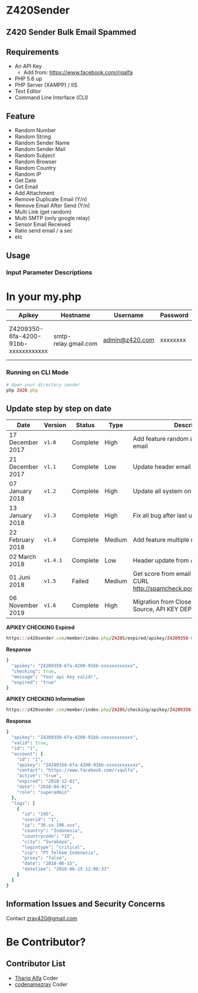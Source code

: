 # Z420Sender
## Z420 Sender Bulk Email Spammed

## Requirements

- An API Key
    - Add from: https://www.facebook.com/riqalfa
- PHP 5.6 up
- PHP Server (XAMPP) / IIS
- Text Editor
- Command Line Interface (CLI)

## Feature
- Random Number
- Random String
- Random Sender Name
- Random Sender Mail
- Random Subject 
- Random Browser
- Random Country
- Random IP 
- Get Date
- Get Email 
- Add Attachment
- Remove Duplicate Email (Y/n)
- Remove Email After Send (Y/n)
- Multi Link (get random)
- Multi SMTP (only google relay)
- Sensor Email Received
- Ratio send email / a sec
- etc

## Usage

### Input Parameter Descriptions
# In your my.php
| Apikey       | Hostname    | Username | Password | Secure | Port |
| --------------- | ------- | -------- |--------|--------|--------|
|Z4209350-6fa-4200-91bb-xxxxxxxxxxxx|smtp-relay.gmail.com|admin@z420.com|xxxxxxxx|tls or ssl|587 (TLS) or 465 (SSL)|

### Running on CLI Mode
```ruby
# Open your directory sender
php Z420.php
```  

## Update step by step on date
| Date  | Version    | Status | Type | Description |
| ------- | ------- | -------- |-------- |-------- |
|17 December 2017 |`v1.0`|Complete|High|Add feature random and update header email|
|21 December 2017 |`v1.1`|Complete|Low|Update header email|
|07 January 2018 |`v1.2`|Complete|High|Update all system on sender|
|13 January 2018 |`v1.3`|Complete|High|Fix all bug after last update|
|22 February 2018 |`v1.4`|Complete|Medium|Add feature multiple relay|
|02 March 2018 |`v1.4.1`|Complete|Low|Header update from AssasinSpam|
|01 Juni 2018 |`v1.5`|Failed|Medium|Get score from email AssasinSpam with CURL <a href="http://spamcheck.postmarkapp.com/filter">http://spamcheck.postmarkapp.com/filter</a>|
|06 November 2019 |`v1.6`|Complete|High|Migration from Close Source to Open Source, API KEY DEPRECATED|

**APIKEY CHECKING Expired**

```ruby
https://z420sender.com/member/index.php/Z420S/expired/apikey/Z4209350-6fa-4200-91bb-xxxxxxxxxxxx
```
**Response**
```ruby
}
  "apikey": "Z4209350-6fa-4200-91bb-xxxxxxxxxxxx",
  "checking": true,
  "message": "Your api key valid!",
  "expired": "true"
}
```

**APIKEY CHECKING Information**

```ruby
https://z420sender.com/member/index.php/Z420S/checking/apikey/Z4209350-6fa-4200-91bb-xxxxxxxxxxxx
```
**Response**
```ruby
}
  "apikey": "Z4209350-6fa-4200-91bb-xxxxxxxxxxxx",
  "valid": true,
  "id": "1",
  "account": {
    "id": "1",
    "apikey": "Z4209350-6fa-4200-91bb-xxxxxxxxxxxx",
    "contact": "https://www.facebook.com/riqalfa",
    "active": "true",
    "expired": "2018-12-01",
    "date": "2018-04-01",
    "role": "superadmin"
  },
  "logs": [
    {
      "id": "195",
      "userid": "1",
      "ip": "36.xx.196.xxx",
      "country": "Indonesia",
      "countrycode": "ID",
      "city": "Surabaya",
      "logintype": "critical",
      "isp": "PT Telkom Indonesia",
      "proxy": "false",
      "date": "2018-06-15",
      "datetime": "2018-06-15 12:06:33"
    }
  ]
}
```

## Information Issues and Security Concerns
Contact zrav420@gmail.com

# Be Contributor?

## Contributor List
- [Thariq Alfa](https://github.com/alfaben12) Coder
- [codenamezrav](https://github.com/codenamezrav) Coder
